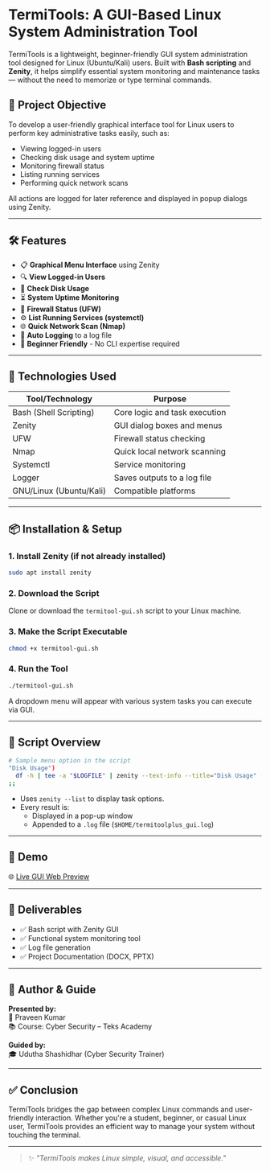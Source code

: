 # TermiTools: A GUI-Based Linux System Administration Tool

TermiTools is a lightweight, beginner-friendly GUI system administration tool designed for Linux (Ubuntu/Kali) users. Built with **Bash scripting** and **Zenity**, it helps simplify essential system monitoring and maintenance tasks — without the need to memorize or type terminal commands.

## 🎯 Project Objective

To develop a user-friendly graphical interface tool for Linux users to perform key administrative tasks easily, such as:

- Viewing logged-in users
- Checking disk usage and system uptime
- Monitoring firewall status
- Listing running services
- Performing quick network scans

All actions are logged for later reference and displayed in popup dialogs using Zenity.

---

## 🛠️ Features

- 📋 **Graphical Menu Interface** using Zenity
- 🔍 **View Logged-in Users**
- 💽 **Check Disk Usage**
- ⏳ **System Uptime Monitoring**
- 🔐 **Firewall Status (UFW)**
- ⚙️ **List Running Services (systemctl)**
- 🌐 **Quick Network Scan (Nmap)**
- 🧾 **Auto Logging** to a log file
- 🧒 **Beginner Friendly** - No CLI expertise required

---

## 🧰 Technologies Used

| Tool/Technology | Purpose |
|-----------------|---------|
| Bash (Shell Scripting) | Core logic and task execution |
| Zenity | GUI dialog boxes and menus |
| UFW | Firewall status checking |
| Nmap | Quick local network scanning |
| Systemctl | Service monitoring |
| Logger | Saves outputs to a log file |
| GNU/Linux (Ubuntu/Kali) | Compatible platforms |

---

## 📦 Installation & Setup

### 1. Install Zenity (if not already installed)
```bash
sudo apt install zenity
```

### 2. Download the Script
Clone or download the `termitool-gui.sh` script to your Linux machine.

### 3. Make the Script Executable
```bash
chmod +x termitool-gui.sh
```

### 4. Run the Tool
```bash
./termitool-gui.sh
```

A dropdown menu will appear with various system tasks you can execute via GUI.

---

## 📂 Script Overview

```bash
# Sample menu option in the script
"Disk Usage")
  df -h | tee -a "$LOGFILE" | zenity --text-info --title="Disk Usage" --width=500 --height=300
;;
```

- Uses `zenity --list` to display task options.
- Every result is:
  - Displayed in a pop-up window
  - Appended to a `.log` file (`$HOME/termitoolplus_gui.log`)

---

## 🚀 Demo

🌐 [Live GUI Web Preview](https://scintillating-pudding-b1599d.netlify.app/)

---

## 📄 Deliverables

- ✅ Bash script with Zenity GUI
- ✅ Functional system monitoring tool
- ✅ Log file generation
- ✅ Project Documentation (DOCX, PPTX)

---

## 🧠 Author & Guide

**Presented by:**  
👤 Praveen Kumar  
📚 Course: Cyber Security – Teks Academy  

**Guided by:**  
🎓 Udutha Shashidhar (Cyber Security Trainer)

---

## ✅ Conclusion

TermiTools bridges the gap between complex Linux commands and user-friendly interaction. Whether you're a student, beginner, or casual Linux user, TermiTools provides an efficient way to manage your system without touching the terminal.

---

> ✨ *"TermiTools makes Linux simple, visual, and accessible."*